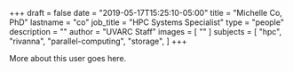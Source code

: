 +++
draft = false
date = "2019-05-17T15:25:10-05:00"
title = "Michelle Co, PhD"
lastname = "co"
job_title = "HPC Systems Specialist"
type = "people"
description = ""
author = "UVARC Staff"
images = [
  ""
]
subjects = [
  "hpc",
  "rivanna",
  "parallel-computing",
  "storage",
]
+++

More about this user goes here.
